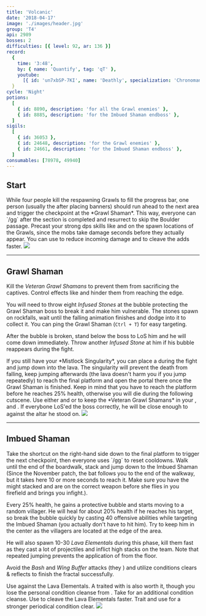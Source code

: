 ```yaml
---
title: 'Volcanic'
date: '2018-04-17'
image: './images/header.jpg'
group: 'T4'
api: 2989
bosses: 2
difficulties: [{ level: 92, ar: 136 }]
record:
  {
    time: '3:48',
    by: { name: 'Quantify', tag: 'qT' },
    youtube:
      [{ id: 'un7xbSP-7KI', name: 'Deathly', specialization: 'Chronomancer' }],
  }
cycle: 'Night'
potions:
  [
    { id: 8890, description: 'for all the Grawl enemies' },
    { id: 8885, description: 'for the Imbued Shaman endboss' },
  ]
sigils:
  [
    { id: 36053 },
    { id: 24648, description: 'for the Grawl enemies' },
    { id: 24661, description: 'for the Imbued Shaman endboss' },
  ]
consumables: [78978, 49940]
---
```


## Start <Item id="8890" disableText/><Item id="24648" disableText/>

<Grid>
<GridItem sm="8">
While four people kill the respawning Grawls to fill the progress bar, one person (usually the <Specialization name="warrior"/> after placing banners) should run ahead to the next area and trigger the checkpoint at the *Grawl Shaman*. This way, everyone can `/gg` after the section is completed and resurrect to skip the Boulder passage.

<Tabs>
<Tab specialization="elementalist">
Precast your strong dps skills like <Skill id="5737"/> and <Skill id="5501"/> on the spawn locations of the Grawls, since the mobs take damage seconds before they actually appear.    
    You can use <Skill id="5738"/> to reduce incoming damage and <Skill id="22572"/> to cleave the adds faster. 
</Tab>
</Tabs>

</GridItem>

<GridItem sm="4">
<Image src="./images/the_start_area.jpg" caption="The start area"/>
</GridItem>
</Grid>

---

## Grawl Shaman <Item id="8890" disableText/><Item id="24648" disableText/>

Kill the _Veteran Grawl Shamans_ to prevent them from sacrificing the captives. Control effects like <Control name="stun"/> and <Condition name="immobile"/> hinder them from reaching the edge.

You will need to throw eight _Infused Stones_ at the bubble protecting the Grawl Shaman boss to break it and make him vulnerable. The stones spawn on rockfalls, wait until the falling animation finishes and dodge into it to collect it. You can ping the Grawl Shaman (`Ctrl + T`) for easy targeting.

After the bubble is broken, stand below the boss to LoS him and he will come down immediately. Throw another _Infused Stone_ at him if his bubble reappears during the fight.

<Tabs>
<Tab specialization="mesmer">
If you still have your *Mistlock Singularity*, you can place a <Skill id="10197"/> during the fight and jump down into the lava. The singularity will prevent the death from falling, keep jumping afterwards (the lava doesn't harm you if you jump repeatedly) to reach the final platform and open the portal there once the Grawl Shaman is finished. Keep in mind that you have to reach the platform before he reaches 25% health, otherwise you will die during the following cutscene.
</Tab>

<Tab specialization="weaver">
Use either <Skill id="5683"/> and <Skill id="5686"/> or <Skill id="5671"/> to keep the *Veteran Grawl Shamans* in your <Skill id="5548"/>, <Skill id="43762"/> and <Skill id="41125"/>.    
        If everybone LoS'ed the boss correctly, he will be close enough to <Skill id="5697"/> against the altar he stood on.
</Tab>

</Tabs>

<Image src="./images/the_grawl_shaman.jpg" caption="The Grawl Shaman"/>

---

## Imbued Shaman <Item id="8885" disableText/><Item id="8886" disableText/><Item id="24661" disableText/>

<Grid>
<GridItem sm="8">
Take the shortcut on the right-hand side down to the final platform to trigger the next checkpoint, then everyone uses `/gg` to reset cooldowns. Walk until the end of the boardwalk, stack <Boon name="might"/> and jump down to the Imbued Shaman (Since the November patch, the bat follows you to the end of the walkway, but it takes here 10 or more seconds to reach it. Make sure you have the might stacked and are on the correct weapon before she flies in you firefield and brings you infight.).

Every 25% health, he gains a protective bubble and starts moving to a random villager. He will heal for about 20% health if he reaches his target, so break the bubble quickly by casting 40 offensive abilities while targeting the Imbued Shaman (you actually don't have to hit him). Try to keep him in the center as the villagers are located at the edge of the area.

He will also spawn 10-30 _Lava Elementals_ during this phase, kill them fast as they cast a lot of projectiles and inflict high <Condition name="burning"/> stacks on the team. Note that repeated jumping prevents the application of <Condition name="burning"/> from the floor.

Avoid the _Bash_ and _Wing Buffer_ attacks (they <Control name="knockback"/>) and utilize conditions clears & reflects to finish the fractal successfully.
</GridItem>

<GridItem sm="4">
<Tabs>
<Tab specialization="mesmer">
Use <Skill id="10302"/> against the Lava Elementals. A <Skill id="10186"/> traited with <Trait id="751"/> is also worth it, though you lose the personal condition cleanse from <Trait id="740"/>.
</Tab>

<Tab specialization="weaver">
Take <Skill id="5507"/> for an additional condition cleanse. Use <Skill id="22572"/> to cleave the Lava Elementals faster.
</Tab>

<Tab specialization="ranger">
Trait <Trait id="1075"/> and use <Skill id="12489"/> for a stronger periodical condition clear.
</Tab>
</Tabs>
</GridItem>
</Grid>

<Image src="./images/the_imbued_shaman.jpg" caption="The Imbued Shaman"/>
